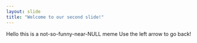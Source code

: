 ```yaml
---
layout: slide
title: "Welcome to our second slide!"
---
```

Hello this is a not-so-funny-near-NULL meme
Use the left arrow to go back!
